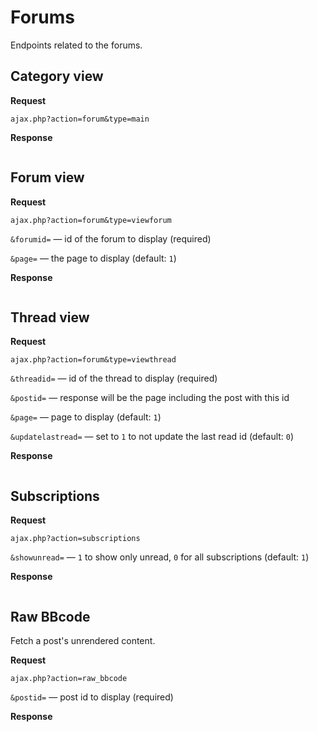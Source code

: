 # Forums

Endpoints related to the forums.


## Category view

**Request**

`ajax.php?action=forum&type=main`


**Response**

```json

```


## Forum view

**Request**

`ajax.php?action=forum&type=viewforum`

`&forumid=` — id of the forum to display (required)

`&page=` — the page to display (default: `1`)


**Response**

```json

```


## Thread view 

**Request**

`ajax.php?action=forum&type=viewthread`

`&threadid=` — id of the thread to display (required)

`&postid=` — response will be the page including the post with this id

`&page=` — page to display (default: `1`)

`&updatelastread=` — set to `1` to not update the last read id (default: `0`)


**Response**

```json

```


## Subscriptions

**Request**

`ajax.php?action=subscriptions`

`&showunread=` — `1` to show only unread, `0` for all subscriptions (default: `1`)


**Response**

```json

```


## Raw BBcode

Fetch a post's unrendered content.


**Request**

`ajax.php?action=raw_bbcode`

`&postid=` — post id to display (required)


**Response**

```json

```
